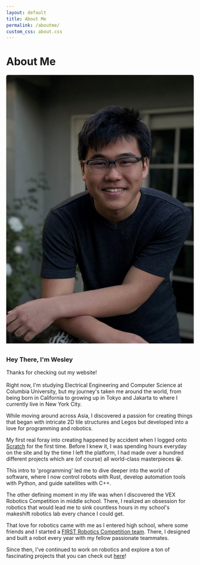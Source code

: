 ```yaml
---
layout: default
title: About Me
permalink: /aboutme/
custom_css: about.css
---
```


<div class="jumbotron" id="title">
    <h1 class='text-center'>About Me</h1>
</div>

<div class="container-fluid">
    <div id="content" class="row equal-height">
        <div class="col-sm-12 col-md-8" style="flex:1;display:flex;">
            <img src="/assets/images/wesleymaa3.jpg" style="padding-bottom:10px;border-radius:5px;" class="img-fluid">
        </div>
        <div class="col-sm-12 col-md-8 text-left" id="aboutme">
            <h3 class="text-center">Hey There, I'm Wesley</h3>
            <p>Thanks for checking out my website!
            <br><br>
            Right now, I'm studying Electrical Engineering and Computer Science at Columbia University, but my journey's taken me around the world, from being born in California to growing up in Tokyo and Jakarta to where I currently live in New York City.</p>
            <p>While moving around across Asia, I discovered a passion for creating things that began with intricate 2D tile structures and Legos but developed into a love for programming and robotics.</p>
            <p>My first real foray into creating happened by accident when I logged onto <a href="https://scratch.mit.edu/users/wesleymaa/" target="_blank">Scratch</a> for the first time. Before I knew it, I was spending hours everyday on the site and by the time I left the platform, I had made over a hundred different projects which are (of course) all world-class masterpieces 😀.</p>
            <p>This intro to 'programming' led me to dive deeper into the world of software, where I now control robots with Rust, develop automation tools with Python, and guide satellites with C++.</p>
            <p>The other defining moment in my life was when I discovered the VEX Robotics Competition in middle school. There, I realized an obsession for robotics that would lead me to sink countless hours in my school's makeshift robotics lab every chance I could get.</p>
            <p>That love for robotics came with me as I entered high school, where some friends and I started a <a href="https://jumprobotics.org" target="_blank">FIRST Robotics Competition team</a>. There, I designed and built a robot every year with my fellow passionate teammates.</p>
            <p>Since then, I've continued to work on robotics and explore a ton of fascinating projects that you can check out <a href="/projects">here</a>!</p>
        </div>
    </div>
</div>
